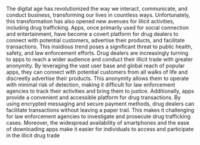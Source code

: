 The digital age has revolutionized the way we interact, communicate, and conduct business, transforming our lives in countless ways. Unfortunately, this transformation has also opened new avenues for illicit activities, including drug trafficking. Apps, once primarily used for social connection and entertainment, have become a covert platform for drug dealers to connect with potential customers, advertise their products, and facilitate transactions. This insidious trend poses a significant threat to public health, safety, and law enforcement efforts. 
Drug dealers are increasingly turning to apps to reach a wider audience and conduct their illicit trade with greater anonymity. By leveraging the vast user base and global reach of popular apps, they can connect with potential customers from all walks of life and discreetly advertise their products. This anonymity allows them to operate with minimal risk of detection, making it difficult for law enforcement agencies to track their activities and bring them to justice. 
 Additionally, apps provide a convenient and accessible platform for drug transactions. By using encrypted messaging and secure payment methods, drug dealers can facilitate transactions without leaving a paper trail. This makes it challenging for law enforcement agencies to investigate and prosecute drug trafficking cases. Moreover, the widespread availability of smartphones and the ease of downloading apps make it easier for individuals to access and participate in the illicit drug trade
